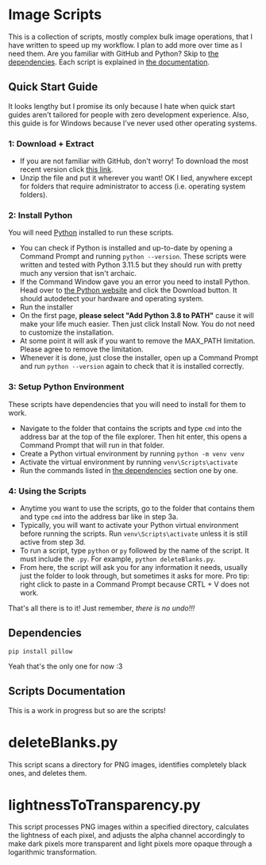 
# Image Scripts
This is a collection of scripts, mostly complex bulk image operations, that I have written to speed up my workflow. I plan to add more over time as I need them. Are you familiar with GitHub and Python? Skip to [the dependencies](#dependencies). Each script is explained in [the documentation](#scripts-documentation).

## Quick Start Guide
It looks lengthy but I promise its only because I hate when quick start guides aren't tailored for people with zero development experience. Also, this guide is for Windows because I've never used other operating systems. 

### 1: Download + Extract
- If you are not familiar with GitHub, don't worry! To download the most recent version click [this link](https://github.com/shaftAlex/image-scripts/archive/refs/heads/main.zip).
- Unzip the file and put it wherever you want! OK I lied, anywhere except for folders that require administrator to access (i.e. operating system folders).

### 2: Install Python
You will need [Python](https://www.python.org/downloads/) installed to run these scripts.
- You can check if Python is installed and up-to-date by opening a Command Prompt and running `python --version`. These scripts were written and tested with Python 3.11.5 but they should run with pretty much any version that isn't archaic.
- If the Command Window gave you an error you need to install Python. Head over to [the Python website](https://www.python.org/downloads/) and click the Download button. It should autodetect your hardware and operating system. 
- Run the installer
- On the first page, **please select "Add Python 3.8 to PATH"** cause it will make your life much easier. Then just click Install Now. You do not need to customize the installation.
- At some point it will ask if you want to remove the MAX_PATH limitation. Please agree to remove the limitation. 
- Whenever it is done, just close the installer, open up a Command Prompt and run `python --version` again to check that it is installed correctly.

### 3: Setup Python Environment
These scripts have dependencies that you will need to install for them to work.
- Navigate to the folder that contains the scripts and type `cmd` into the address bar at the top of the file explorer. Then hit enter, this opens a Command Prompt that will run in that folder. 
- Create a Python virtual environment by running `python -m venv venv`
- Activate the virtual environment by running `venv\Scripts\activate`
- Run the commands listed in [the dependencies](#dependencies) section one by one. 

### 4: Using the Scripts
- Anytime you want to use the scripts, go to the folder that contains them and type `cmd` into the address bar like in step 3a. 
- Typically, you will want to activate your Python virtual environment before running the scripts. Run `venv\Scripts\activate` unless it is still active from step 3d.
- To run a script, type `python` or `py` followed by the name of the script. It must include the `.py`. For example, `python deleteBlanks.py`.
- From here, the script will ask you for any information it needs, usually just the folder to look through, but sometimes it asks for more. Pro tip: right click to paste in a Command Prompt because CRTL + V does not work.

That's all there is to it! Just remember, *there is no undo!!!*

## Dependencies
```pip install pillow```

Yeah that's the only one for now :3

## Scripts Documentation
This is a work in progress but so are the scripts!

# deleteBlanks.py
This script scans a directory for PNG images, identifies completely black ones, and deletes them.

# lightnessToTransparency.py
This script processes PNG images within a specified directory, calculates the lightness of each pixel, and adjusts the alpha channel accordingly to make dark pixels more transparent and light pixels more opaque through a logarithmic transformation.